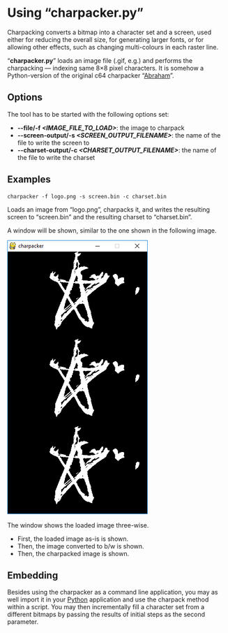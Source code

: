 Using “charpacker.py”
=====================

Charpacking converts a bitmap into a character set and a screen, used either for reducing the overall size, for generating larger fonts, or for allowing other effects, such as changing multi-colours in each raster line.

“__charpacker.py__” loads an image file (.gif, e.g.) and performs the charpacking — indexing same 8×8 pixel characters. It is somehow a Python-version of the original c64 charpacker “[Abraham](https://www.krajzewicz.de/blog/c64-releases.php#abraham1)”.


Options
-------

The tool has to be started with the following options set:

* __--file/-f _&lt;IMAGE_FILE_TO_LOAD&gt;___: the image to charpack
* __--screen-output/-s _&lt;SCREEN_OUTPUT_FILENAME&gt;___: the name of the file to write the screen to
* __--charset-output/-c _&lt;CHARSET_OUTPUT_FILENAME&gt;___: the name of the file to write the charset


Examples
--------

```console
charpacker -f logo.png -s screen.bin -c charset.bin 
```

Loads an image from “logo.png”, charpacks it, and writes the resulting screen to “screen.bin” and the resulting charset to “charset.bin”.

A window will be shown, similar to the one shown in the following image.

![Charpacker window](charpacker1.gif#full "Charpacker window")

The window shows the loaded image three-wise. 

* First, the loaded image as-is is shown.
* Then, the image converted to b/w is shown.
* Then, the charpacked image is shown.


Embedding
---------

Besides using the charpacker as a command line application, you may as well import it in your [Python](https://www.python.org) application and use the charpack method within a script. You may then incrementally fill a character set from a different bitmaps by passing the results of initial steps as the second parameter.
